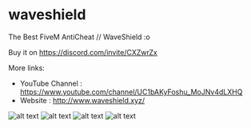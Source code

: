 # waveshield
The Best FiveM AntiCheat // WaveShield :o

Buy it on https://discord.com/invite/CXZwrZx

More links:
- YouTube Channel : https://www.youtube.com/channel/UC1bAKyFoshu_MoJNv4dLXHQ
- Website : http://www.waveshield.xyz/

![alt text](https://media.discordapp.net/attachments/924345629898059797/978770738691584020/unknown.png)
![alt text](https://media.discordapp.net/attachments/746117970073485456/915972041478389790/EVENT_PROTECT_SS.png)
![alt text](https://media.discordapp.net/attachments/746117970073485456/915972041734254612/OMD_SS.png)
![alt text](https://media.discordapp.net/attachments/746117970073485456/915972041180577802/EMD_SS.png)

 
